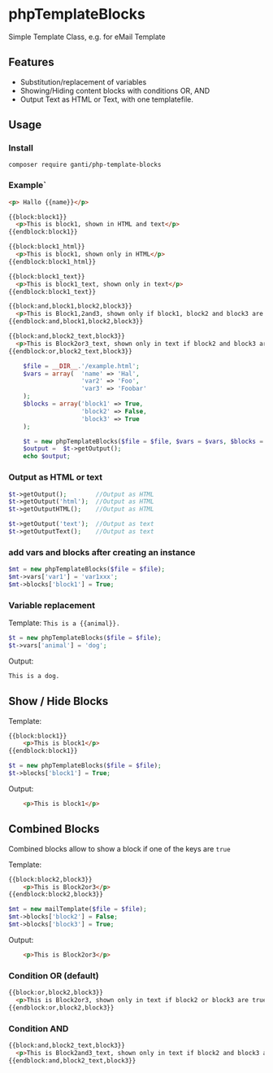 # phpTemplateBlocks
Simple Template Class, e.g. for eMail Template

## Features

- Substitution/replacement of variables
- Showing/Hiding content blocks with conditions OR, AND
- Output Text as HTML or Text, with one templatefile.

## Usage
### Install
`composer require ganti/php-template-blocks`

### Example`
```html
<p> Hallo {{name}}</p>

{{block:block1}}
  <p>This is block1, shown in HTML and text</p>
{{endblock:block1}}

{{block:block1_html}}
  <p>This is block1, shown only in HTML</p>
{{endblock:block1_html}}

{{block:block1_text}}
  <p>This is block1_text, shown only in text</p>
{{endblock:block1_text}}

{{block:and,block1,block2,block3}}
  <p>This is Block1,2and3, shown only if block1, block2 and block3 are true</p>
{{endblock:and,block1,block2,block3}}

{{block:and,block2_text,block3}}
  <p>This is Block2or3_text, shown only in text if block2 and block3 are true</p>
{{endblock:or,block2_text,block3}}
```

```php
    $file = __DIR__.'/example.html';
    $vars = array(  'name' => 'Hal',
                    'var2' => 'Foo',
                    'var3' => 'Foobar'
    );
    $blocks = array('block1' => True,
                    'block2' => False,
                    'block3' => True
    );

    $t = new phpTemplateBlocks($file = $file, $vars = $vars, $blocks = $blocks);
    $output =  $t->getOutput();
    echo $output;
```

### Output as HTML or text
```php
$t->getOutput();        //Output as HTML
$t->getOutput('html');  //Output as HTML
$t->getOutputHTML();    //Output as HTML

$t->getOutput('text');  //Output as text
$t->getOutputText();    //Output as text
```

### add vars and blocks after creating an instance
```php
$mt = new phpTemplateBlocks($file = $file);
$mt->vars['var1'] = 'var1xxx';
$mt->blocks['block1'] = True;
```

### Variable replacement
Template: `This is a {{animal}}.`
```php
$t = new phpTemplateBlocks($file = $file);
$t->vars['animal'] = 'dog';
```

Output: 
```html
This is a dog.
```

## Show / Hide Blocks
Template:
```html
{{block:block1}}
    <p>This is block1</p>
{{endblock:block1}}
```
```php
$t = new phpTemplateBlocks($file = $file);
$t->blocks['block1'] = True;
```

Output:
```html
    <p>This is block1</p>
```

## Combined Blocks
Combined blocks allow to show a block if one of the keys are `true`

Template:
```html
{{block:block2,block3}}
    <p>This is Block2or3</p>
{{endblock:block2,block3}}
```
```php
$mt = new mailTemplate($file = $file);
$mt->blocks['block2'] = False;
$mt->blocks['block3'] = True;
```

Output:
```html
    <p>This is Block2or3</p>
```

### Condition OR (default)
```html
{{block:or,block2,block3}}
  <p>This is Block2or3, shown only in text if block2 or block3 are true</p>
{{endblock:or,block2,block3}}
```

### Condition AND
```html
{{block:and,block2_text,block3}}
  <p>This is Block2and3_text, shown only in text if block2 and block3 are true</p>
{{endblock:and,block2_text,block3}}
```
